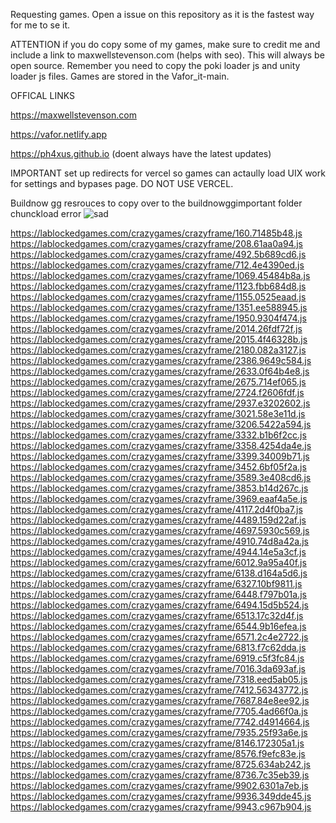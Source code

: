 Requesting games. Open a issue on this repository as it is the fastest way for me to se it.


ATTENTION if you do copy some of my games, make sure to credit me and include a link to maxwellstevenson.com (helps with seo). This will always be open source. Remember you need to copy the poki loader js and unity loader js files. Games are stored in the Vafor_it-main.

OFFICAL LINKS

https://maxwellstevenson.com

https://vafor.netlify.app

https://ph4xus.github.io (doent always have the latest updates)

IMPORTANT set up redirects for vercel so games can actaully load
UIX work for settings and bypases page. DO NOT USE VERCEL.


Buildnow gg resrouces to copy over to the buildnowggimportant folder chunckload error 
![sad](https://github.com/user-attachments/assets/d6f06111-efde-412a-ba2f-1b5dabd7decb)

https://lablockedgames.com/crazygames/crazyframe/160.71485b48.js
https://lablockedgames.com/crazygames/crazyframe/208.61aa0a94.js
https://lablockedgames.com/crazygames/crazyframe/492.5b689cd6.js
https://lablockedgames.com/crazygames/crazyframe/712.4e4390ed.js
https://lablockedgames.com/crazygames/crazyframe/1069.45484b8a.js
https://lablockedgames.com/crazygames/crazyframe/1123.fbb684d8.js
https://lablockedgames.com/crazygames/crazyframe/1155.0525eaad.js
https://lablockedgames.com/crazygames/crazyframe/1351.ee588945.js
https://lablockedgames.com/crazygames/crazyframe/1950.9304f474.js
https://lablockedgames.com/crazygames/crazyframe/2014.26fdf72f.js
https://lablockedgames.com/crazygames/crazyframe/2015.4f46328b.js
https://lablockedgames.com/crazygames/crazyframe/2180.082a3127.js
https://lablockedgames.com/crazygames/crazyframe/2386.9649c584.js
https://lablockedgames.com/crazygames/crazyframe/2633.0f64b4e8.js
https://lablockedgames.com/crazygames/crazyframe/2675.714ef065.js
https://lablockedgames.com/crazygames/crazyframe/2724.f2606fdf.js
https://lablockedgames.com/crazygames/crazyframe/2937.e3202602.js
https://lablockedgames.com/crazygames/crazyframe/3021.58e3e11d.js
https://lablockedgames.com/crazygames/crazyframe/3206.5422a594.js
https://lablockedgames.com/crazygames/crazyframe/3332.b1b6f2cc.js
https://lablockedgames.com/crazygames/crazyframe/3358.4254da4e.js
https://lablockedgames.com/crazygames/crazyframe/3399.34009b71.js
https://lablockedgames.com/crazygames/crazyframe/3452.6bf05f2a.js
https://lablockedgames.com/crazygames/crazyframe/3589.3e408cd6.js
https://lablockedgames.com/crazygames/crazyframe/3853.b14d267c.js
https://lablockedgames.com/crazygames/crazyframe/3969.eaaf4a5e.js
https://lablockedgames.com/crazygames/crazyframe/4117.2d4f0ba7.js
https://lablockedgames.com/crazygames/crazyframe/4489.159d22af.js
https://lablockedgames.com/crazygames/crazyframe/4697.5930c569.js
https://lablockedgames.com/crazygames/crazyframe/4910.74d8a42a.js
https://lablockedgames.com/crazygames/crazyframe/4944.14e5a3cf.js
https://lablockedgames.com/crazygames/crazyframe/6012.9a95a40f.js
https://lablockedgames.com/crazygames/crazyframe/6138.d164a5d6.js
https://lablockedgames.com/crazygames/crazyframe/6327.10bf9811.js
https://lablockedgames.com/crazygames/crazyframe/6448.f797b01a.js
https://lablockedgames.com/crazygames/crazyframe/6494.15d5b524.js
https://lablockedgames.com/crazygames/crazyframe/6513.17c32d4f.js
https://lablockedgames.com/crazygames/crazyframe/6544.9b16efea.js
https://lablockedgames.com/crazygames/crazyframe/6571.2c4e2722.js
https://lablockedgames.com/crazygames/crazyframe/6813.f7c62dda.js
https://lablockedgames.com/crazygames/crazyframe/6919.c5f3fc84.js
https://lablockedgames.com/crazygames/crazyframe/7016.3da693af.js
https://lablockedgames.com/crazygames/crazyframe/7318.eed5ab05.js
https://lablockedgames.com/crazygames/crazyframe/7412.56343772.js
https://lablockedgames.com/crazygames/crazyframe/7687.84e8ee92.js
https://lablockedgames.com/crazygames/crazyframe/7705.4ad66f0a.js
https://lablockedgames.com/crazygames/crazyframe/7742.d4914664.js
https://lablockedgames.com/crazygames/crazyframe/7935.25f93a6e.js
https://lablockedgames.com/crazygames/crazyframe/8146.172305a1.js
https://lablockedgames.com/crazygames/crazyframe/8576.f9efc83e.js
https://lablockedgames.com/crazygames/crazyframe/8725.634ab242.js
https://lablockedgames.com/crazygames/crazyframe/8736.7c35eb39.js
https://lablockedgames.com/crazygames/crazyframe/9902.6301a7eb.js
https://lablockedgames.com/crazygames/crazyframe/9936.349dde45.js
https://lablockedgames.com/crazygames/crazyframe/9943.c967b904.js

